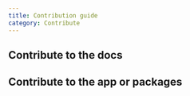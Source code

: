 ```yaml
---
title: Contribution guide
category: Contribute
---
```


## Contribute to the docs

## Contribute to the app or packages
